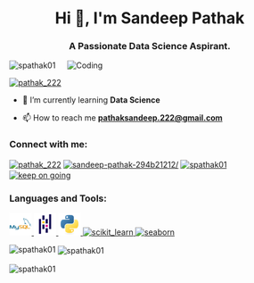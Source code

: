 <h1 align="center">Hi 👋, I'm Sandeep Pathak</h1>
<h3 align="center">A Passionate Data Science Aspirant.</h3>

<img align="right" alt="Coding" width="400" src="https://user-images.githubusercontent.com/55389276/140866485-8fb1c876-9a8f-4d6a-98dc-08c4981eaf70.gif">

<p align="left"> <img src="https://komarev.com/ghpvc/?username=spathak01&label=Profile%20views&color=0e75b6&style=flat" alt="spathak01" /> </p>

<p align="left"> <a href="https://twitter.com/pathak_222" target="blank"><img src="https://img.shields.io/twitter/follow/pathak_222?logo=twitter&style=for-the-badge" alt="pathak_222" /></a> </p>

- 🌱 I’m currently learning **Data Science**

- 📫 How to reach me **pathaksandeep.222@gmail.com**

<h3 align="left">Connect with me:</h3>
<p align="left">
<a href="https://twitter.com/pathak_222" target="blank"><img align="center" src="https://raw.githubusercontent.com/rahuldkjain/github-profile-readme-generator/master/src/images/icons/Social/twitter.svg" alt="pathak_222" height="30" width="40" /></a>
<a href="https://linkedin.com/in/sandeep-pathak-294b21212/" target="blank"><img align="center" src="https://raw.githubusercontent.com/rahuldkjain/github-profile-readme-generator/master/src/images/icons/Social/linked-in-alt.svg" alt="sandeep-pathak-294b21212/" height="30" width="40" /></a>
<a href="https://kaggle.com/spathak01" target="blank"><img align="center" src="https://raw.githubusercontent.com/rahuldkjain/github-profile-readme-generator/master/src/images/icons/Social/kaggle.svg" alt="spathak01" height="30" width="40" /></a>
<a href="https://www.youtube.com/c/keep on going" target="blank"><img align="center" src="https://raw.githubusercontent.com/rahuldkjain/github-profile-readme-generator/master/src/images/icons/Social/youtube.svg" alt="keep on going" height="30" width="40" /></a>
</p>

<h3 align="left">Languages and Tools:</h3>
<p align="left"> <a href="https://www.mysql.com/" target="_blank" rel="noreferrer"> <img src="https://raw.githubusercontent.com/devicons/devicon/master/icons/mysql/mysql-original-wordmark.svg" alt="mysql" width="40" height="40"/> </a> <a href="https://pandas.pydata.org/" target="_blank" rel="noreferrer"> <img src="https://raw.githubusercontent.com/devicons/devicon/2ae2a900d2f041da66e950e4d48052658d850630/icons/pandas/pandas-original.svg" alt="pandas" width="40" height="40"/> </a> <a href="https://www.python.org" target="_blank" rel="noreferrer"> <img src="https://raw.githubusercontent.com/devicons/devicon/master/icons/python/python-original.svg" alt="python" width="40" height="40"/> </a> <a href="https://scikit-learn.org/" target="_blank" rel="noreferrer"> <img src="https://upload.wikimedia.org/wikipedia/commons/0/05/Scikit_learn_logo_small.svg" alt="scikit_learn" width="40" height="40"/> </a> <a href="https://seaborn.pydata.org/" target="_blank" rel="noreferrer"> <img src="https://seaborn.pydata.org/_images/logo-mark-lightbg.svg" alt="seaborn" width="40" height="40"/> </a> </p>

<p><img align="left" src="https://github-readme-stats.vercel.app/api/top-langs?username=spathak01&show_icons=true&locale=en&layout=compact" alt="spathak01" /></p>

<p>&nbsp;<img align="center" src="https://github-readme-stats.vercel.app/api?username=spathak01&show_icons=true&locale=en" alt="spathak01" /></p>

<p><img align="center" src="https://github-readme-streak-stats.herokuapp.com/?user=spathak01&" alt="spathak01" /></p>
